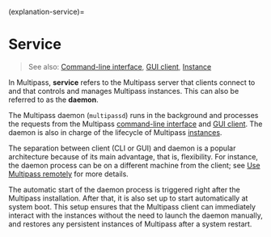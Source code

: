 (explanation-service)=
# Service

> See also: [Command-line interface](/reference/command-line-interface/index), [GUI client](/reference/gui-client), [Instance](/explanation/instance)

In Multipass, **service** refers to the Multipass server that clients connect to and that controls and manages Multipass instances. This can also be referred to as the **daemon**.

The Multipass daemon (`multipassd`) runs in the background and processes the requests from the Multipass [command-line interface](/reference/command-line-interface/index) and [GUI client](/reference/gui-client). The daemon is also in charge of the lifecycle of Multipass [instances](/explanation/instance). 

The separation between client (CLI or GUI) and daemon is a popular architecture because of its main advantage, that is, flexibility. For instance, the daemon process can be on a different machine from the client; see [Use Multipass remotely](https://discourse.ubuntu.com/t/how-to-use-multipass-remotely/26360) for more details.

The automatic start of the daemon process is triggered right after the Multipass installation. After that, it is also set up to start automatically at system boot. This setup ensures that the Multipass client can immediately interact with the instances without the need to launch the daemon manually, and restores any persistent instances of Multipass after a system restart.
